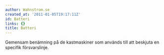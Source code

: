 ```yaml
---
author: Wahnstrom.se
created_at: '2011-01-05T19:17:11Z'
id: Batteri
links: {}
title: Batteri
---
```


Gemensam benämning på de kastmaskiner som används till att beskjuta en specifik försvarslinje.